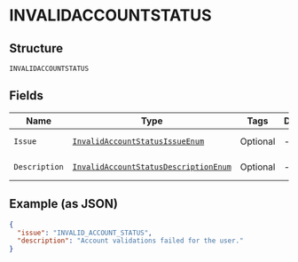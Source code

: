 
# INVALIDACCOUNTSTATUS

## Structure

`INVALIDACCOUNTSTATUS`

## Fields

| Name | Type | Tags | Description | Getter | Setter |
|  --- | --- | --- | --- | --- | --- |
| `Issue` | [`InvalidAccountStatusIssueEnum`](../../doc/models/invalid-account-status-issue-enum.md) | Optional | - | InvalidAccountStatusIssueEnum getIssue() | setIssue(InvalidAccountStatusIssueEnum issue) |
| `Description` | [`InvalidAccountStatusDescriptionEnum`](../../doc/models/invalid-account-status-description-enum.md) | Optional | - | InvalidAccountStatusDescriptionEnum getDescription() | setDescription(InvalidAccountStatusDescriptionEnum description) |

## Example (as JSON)

```json
{
  "issue": "INVALID_ACCOUNT_STATUS",
  "description": "Account validations failed for the user."
}
```

